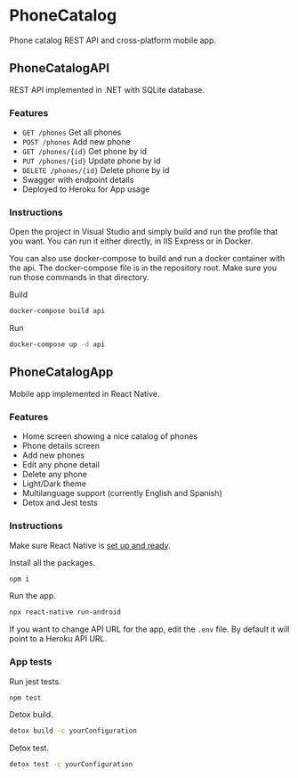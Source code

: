 # PhoneCatalog
Phone catalog REST API and cross-platform mobile app.

## PhoneCatalogAPI
REST API implemented in .NET with SQLite database.

### Features

- `GET /phones` Get all phones
- `POST /phones` Add new phone
- `GET /phones/{id}` Get phone by id
- `PUT /phones/{id}` Update phone by id
- `DELETE /phones/{id}` Delete phone by id
- Swagger with endpoint details
- Deployed to Heroku for App usage

### Instructions
Open the project in Visual Studio and simply build and run the profile that you want.
You can run it either directly, in IIS Express or in Docker.

You can also use docker-compose to build and run a docker container with the api.
The docker-compose file is in the repository root. Make sure you run those commands in that directory.

Build
```bash
docker-compose build api
```

Run
```bash
docker-compose up -d api
```

## PhoneCatalogApp
Mobile app implemented in React Native.

### Features

- Home screen showing a nice catalog of phones
- Phone details screen
- Add new phones
- Edit any phone detail
- Delete any phone
- Light/Dark theme
- Multilanguage support (currently English and Spanish)
- Detox and Jest tests

### Instructions

Make sure React Native is [set up and ready](https://reactnative.dev/docs/environment-setup).

Install all the packages.
```bash
npm i
```

Run the app.
```bash
npx react-native run-android
```

If you want to change API URL for the app, edit the `.env` file. By default it will point to a Heroku API URL.

### App tests

Run jest tests.
```bash
npm test
```

Detox build.
```bash
detox build -c yourConfiguration
```

Detox test.
```bash
detox test -c yourConfiguration
```

